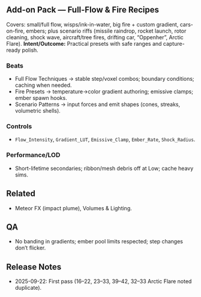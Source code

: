 ## Add-on Pack — Full-Flow & Fire Recipes
Covers: small/full flow, wisps/ink-in-water, big fire + custom gradient, cars-on-fire, embers; plus scenario riffs (missile raindrop, rocket launch, rotor cleaning, shock wave, aircraft/tree fires, drifting car, “Oppenher”, Arctic Flare).
**Intent/Outcome:** Practical presets with safe ranges and capture-ready polish.

### Beats
- Full Flow Techniques → stable step/voxel combos; boundary conditions; caching when needed.
- Fire Presets → temperature→color gradient authoring; emissive clamps; ember spawn hooks.
- Scenario Patterns → input forces and emit shapes (cones, streaks, volumetric shells).

### Controls
- `Flow_Intensity`, `Gradient_LUT`, `Emissive_Clamp`, `Ember_Rate`, `Shock_Radius`.

### Performance/LOD
- Short-lifetime secondaries; ribbon/mesh debris off at Low; cache heavy sims.

## Related
- Meteor FX (impact plume), Volumes & Lighting.

## QA
- No banding in gradients; ember pool limits respected; step changes don’t flicker.

## Release Notes
- 2025-09-22: First pass (16–22, 23–33, 39–42, 32–33 Arctic Flare noted duplicate).
